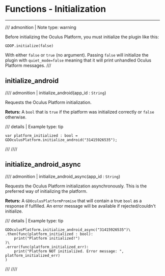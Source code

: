 # Functions - Initialization

-----
/// admonition | Note
    type: warning

Before initializing the Oculus Platform, you must initialize the plugin like this:
``` gdscript linenums="1"
GDOP.initialize(false)
```
With either `false` or `true` (no argument). Passing `false` will initialize the plugin with `quiet_mode=false` meaning that it will print unhandled Oculus Platform messages.
///

## initialize_android
//// admonition | initialize_android(app_id : `String`)

Requests the Oculus Platform initialization.

**Returs:** A `bool` that is `true` if the platform was initialized correctly or `false` otherwise.

/// details | Example
    type: tip
``` gdscript linenums="1"
var platform_initialized : bool = GDOculusPlatform.initialize_android("31415926535");
```
///
////

## initialize_android_async
//// admonition | initialize_android_async(app_id : `String`)

Requests the Oculus Platform initialization asynchronously. This is the preferred way of initializing the platform.

**Returs:** A `GDOculusPlatformPromise` that will contain a true `bool` as a response if fulfilled. An error message will be available if rejected/couldn't initialize.

/// details | Example
    type: tip
``` gdscript linenums="1"
GDOculusPlatform.initialize_android_async("31415926535")\
.then(func(platform_initialized : bool):
    print("Platform initialized!")
)\
.error(func(platform_initialized_err):
    print("Platform NOT initialized. Error message: ", platform_initialized_err)
)
```
///
////